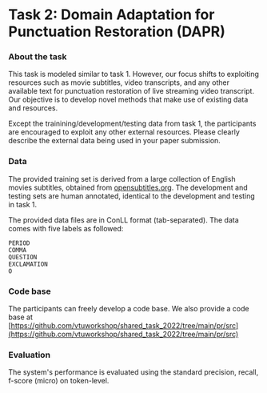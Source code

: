 # Task 2: Domain Adaptation for Punctuation Restoration (DAPR)

### About the task
This task is modeled similar to task 1. 
However, our focus shifts to exploiting resources such as movie subtitles, video transcripts, and any other available text for punctuation restoration of live streaming video transcript. Our objective is to develop novel methods that make use of existing data and resources. 

Except the trainining/development/testing data from task 1, the participants are encouraged to exploit any other external resources. Please clearly describe the external data being used in your paper submission.

### Data
The provided training set is derived from a large collection of English movies subtitles, obtained from [opensubtitles.org](https://opus.nlpl.eu/OpenSubtitles.php). The development and testing sets are human annotated, identical to the development and testing in task 1. 

The provided data files are in ConLL format (tab-separated). 
The data comes with five labels as followed:

```
PERIOD
COMMA
QUESTION
EXCLAMATION
O
```

### Code base
The participants can freely develop a code base. We also provide a code base at [https://github.com/vtuworkshop/shared_task_2022/tree/main/pr/src](https://github.com/vtuworkshop/shared_task_2022/tree/main/pr/src)

### Evaluation

The system's performance is evaluated using the standard precision, recall, f-score (micro) on token-level.

